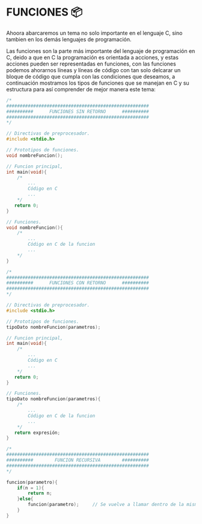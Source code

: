 # FUNCIONES :package:
Ahoora abarcaremos un tema no solo importante en el lenguaje C, sino tambien en los demás lenguajes de programación.

Las funciones son la parte más importante del lenguaje de programación en C, deido a que en C la programación es orientada a acciones, y estas
acciones pueden ser representadas en funciones, con las funciones podemos ahorarnos líneas y líneas de código con tan solo delcarar un bloque
de código que cumpla con las condiciones que deseamos, a continuación mostramos los tipos de funciones que se manejan en C y su estructura para
así comprender de mejor manera este tema: 
```C
/*
#####################################################
##########      FUNCIONES SIN RETORNO      ##########
#####################################################
*/

// Directivas de preprocesador.
#include <stdio.h>

// Prototipos de funciones.
void nombreFuncion();

// Funcion principal,
int main(void){
    /*
        ...
        Código en C
        ...
    */
   return 0;
}

// Funciones.
void nombreFuncion(){
    /*
        ...
        Código en C de la funcion
        ...
    */
}
```

```C
/*
#####################################################
##########      FUNCIONES CON RETORNO      ##########
#####################################################
*/

// Directivas de preprocesador.
#include <stdio.h>

// Prototipos de funciones.
tipoDato nombreFuncion(parametros);

// Funcion principal,
int main(void){
    /*
        ...
        Código en C
        ...
    */
   return 0;
}

// Funciones.
tipoDato nombreFuncion(parametros){
    /*
        ...
        Código en C de la funcion
        ...
    */
   return expresión;
}
```

```C
/*
#####################################################
##########        FUNCION RECURSIVA        ##########
#####################################################
*/

funcion(parametro){
    if(n = 1){
        return n;
    }else{
        funcion(parametro);     // Se vuelve a llamar dentro de la misma función
    }
}
```
